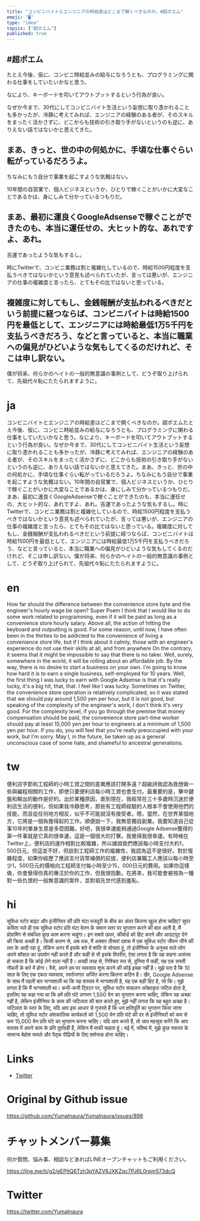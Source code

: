 ```yaml
---
title: "コンビニバイトとエンジニアの時給差はどこまで開くべきなのか。#超ポエム"
emoji: "🖥"
type: "idea"
topics: ["超ポエム"]
published: true
---
```


## #超ポエム
たとえ今後、仮に、コンビニ時給並みの給与になろうとも、プログラミングに関わる仕事をしていたいかなと思う。

なにより、キーボードを叩いてアウトプットするという行為が良い。

なぜか今まで、30代にしてコンビニバイト生活という妄想に取り憑かれることも多かったが、冷静に考えてみれば、エンジニアの経験のある者が、そのスキルをまったく活かさずに、どこからも技術の引き取り手がないというのも逆に、ありえない話ではないかと思えてきた。

## まあ、きっと、世の中の何処かに、手頃な仕事ぐらい転がっているだろうよ。

ちなみにもう自分で事業を起こすような気概はない。

10年間の自営業で、個人ビジネスというか、ひとりで稼ぐことがいかに大変なことであるかは、身にしみて分かっているつもりだ。

## まあ、最初に運良くGoogleAdsenseで稼ぐことができたのも、本当に運任せの、大ヒット的な、あれですよ、あれ。

吉運であったような気もするし。

時にTwitterで、コンビニ業務は割と複雑化しているので、時給1500円程度を支払うべきではないかという意見も述べられていたが、言っては悪いが、エンジニアの仕事の複雑度と言ったら、とてもその比ではないと思っている。

## 複雑度に対してもし、金銭報酬が支払われるべきだという前提に経つならば、コンビニバイトは時給1500円を最低として、エンジニアには時給最低1万5千円を支払うべきだろう、などと言っていると、本当に職業への偏見がひどいような気もしてくるのだけれど、そこは申し訳ない。

僕が将来、何らかのヘイトの一般的無意識の事例として、どうぞ取り上げられて、先祖代々恥にたたられますように。


# ja

コンビニバイトとエンジニアの時給差はどこまで開くべきなのか。超ポエムたとえ今後、仮に、コンビニ時給並みの給与になろうとも、プログラミングに関わる仕事をしていたいかなと思う。なにより、キーボードを叩いてアウトプットするという行為が良い。なぜか今まで、30代にしてコンビニバイト生活という妄想に取り憑かれることも多かったが、冷静に考えてみれば、エンジニアの経験のある者が、そのスキルをまったく活かさずに、どこからも技術の引き取り手がないというのも逆に、ありえない話ではないかと思えてきた。まあ、きっと、世の中の何処かに、手頃な仕事ぐらい転がっているだろうよ。ちなみにもう自分で事業を起こすような気概はない。10年間の自営業で、個人ビジネスというか、ひとりで稼ぐことがいかに大変なことであるかは、身にしみて分かっているつもりだ。まあ、最初に運良くGoogleAdsenseで稼ぐことができたのも、本当に運任せの、大ヒット的な、あれですよ、あれ。吉運であったような気もするし。時にTwitterで、コンビニ業務は割と複雑化しているので、時給1500円程度を支払うべきではないかという意見も述べられていたが、言っては悪いが、エンジニアの仕事の複雑度と言ったら、とてもその比ではないと思っている。複雑度に対してもし、金銭報酬が支払われるべきだという前提に経つならば、コンビニバイトは時給1500円を最低として、エンジニアには時給最低1万5千円を支払うべきだろう、などと言っていると、本当に職業への偏見がひどいような気もしてくるのだけれど、そこは申し訳ない。僕が将来、何らかのヘイトの一般的無意識の事例として、どうぞ取り上げられて、先祖代々恥にたたられますように。


# en

How far should the difference between the convenience store byte and the engineer's hourly wage be open? Super Poem I think that I would like to do some work related to programming, even if it will be paid as long as a convenience store hourly salary. Above all, the action of hitting the keyboard and outputting is good. For some reason, until now, I have often been in the thirties to be addicted to the convenience of living a convenience store life, but if I think about it calmly, those with an engineer's experience do not use their skills at all, and from anywhere On the contrary, it seems that it might be impossible to say that there is no taker. Well, surely, somewhere in the world, it will be rolling about an affordable job. By the way, there is no desire to start a business on your own. I'm going to know how hard it is to earn a single business, self-employed for 10 years. Well, the first thing I was lucky to earn with Google Adsense is that it's really lucky, it's a big hit, that, that. I feel like I was lucky. Sometimes on Twitter, the convenience store operation is relatively complicated, so it was stated that we should pay around 1,500 yen per hour, but it is not good, but speaking of the complexity of the engineer's work, I don't think it's very good. For the complexity level, if you go through the premise that money compensation should be paid, the convenience store part-time worker should pay at least 15,000 yen per hour to engineers at a minimum of 1,500 yen per hour. If you do, you will feel that you're really preoccupied with your work, but I'm sorry. May I, in the future, be taken up as a general unconscious case of some hate, and shameful to ancestral generations.

# tw

便利店字節和工程師的小時工資之間的差異應該打開多遠？超級詩我認為我想做一些與編程相關的工作，即使只要便利店每小時工資也會支付。最重要的是，擊中鍵盤和輸出的動作是好的。出於某種原因，直到現在，我經常在三十多歲時沉迷於便利店生活的便利，但如果我冷靜思考，那些有工程師經驗的人根本不會使用他們的技能，而且從任何地方相反，似乎不可能說沒有接受者。嗯，當然，在世界某個地方，它將是一個負擔得起的工作。順便說一下，我無意獨自創業。我要知道自己從事10年的單身生意是多麼困難。好吧，我很幸運能夠通過Google Adsense獲得的第一件事就是它真的很幸運，這是一個很大的打擊。我覺得我很幸運。有時候在Twitter上，便利店的運作相對比較複雜，所以據說我們應該每小時支付大約1，500日元，但這並不好，但談到工程師工作的複雜性，我認為這不是很好。對於復雜程度，如果你經歷了應該支付貨幣補償的前提，便利店兼職工人應該以每小時至少1，500日元的價格向工程師支付每小時至少15，000日元的費用。如果你這樣做，你會覺得你真的專注於你的工作，但我很抱歉。在將來，我可能會被視為一種對一些仇恨的一般無意識的案件，並對祖先世代感到羞恥。

# hi

सुविधा स्टोर बाइट और इंजीनियर की प्रति घंटा मजदूरी के बीच का अंतर कितना खुला होना चाहिए? सुपर कविता भले ही एक सुविधा स्टोर प्रति घंटा वेतन के समान स्तर पर भुगतान करने की बात आती है, मैं प्रोग्रामिंग से संबंधित कुछ काम करना चाहूंगा। इन सबसे ऊपर, कीबोर्ड को हिट करने और आउटपुट देने की क्रिया अच्छी है। किसी कारण से, अब तक, मैं अक्सर तीसवां दशक में एक सुविधा स्टोर जीवन जीने की लत के आदी रहा हूं, लेकिन अगर मैं इसके बारे में शांति से सोचता हूं, तो इंजीनियर के अनुभव वाले लोग अपने कौशल का उपयोग नहीं करते हैं और कहीं से भी इसके विपरीत, ऐसा लगता है कि यह कहना असंभव हो सकता है कि कोई लेने वाला नहीं है। अच्छी तरह से, निश्चित रूप से, दुनिया में कहीं, यह एक सस्ती नौकरी के बारे में होगा। वैसे, अपने दम पर व्यवसाय शुरू करने की कोई इच्छा नहीं है। मुझे पता है कि 10 साल के लिए एक एकल व्यवसाय, स्वरोजगार अर्जित करना कितना कठिन है। खैर, Google Adsense के साथ मैं पहली बार भाग्यशाली था कि यह वास्तव में भाग्यशाली है, यह एक बड़ी हिट है, जो कि। मुझे लगता है कि मैं भाग्यशाली था। कभी-कभी ट्विटर पर, सुविधा स्टोर संचालन अपेक्षाकृत जटिल होता है, इसलिए यह कहा गया था कि हमें प्रति घंटे लगभग 1,500 येन का भुगतान करना चाहिए, लेकिन यह अच्छा नहीं है, लेकिन इंजीनियर के काम की जटिलता की बात करते हुए, मुझे नहीं लगता कि यह बहुत अच्छा है। जटिलता के स्तर के लिए, यदि आप इस आधार से गुजरते हैं कि धन क्षतिपूर्ति का भुगतान किया जाना चाहिए, तो सुविधा स्टोर अंशकालिक कार्यकर्ता को 1,500 येन प्रति घंटे की दर से इंजीनियरों को कम से कम 15,000 येन प्रति घंटे का भुगतान करना चाहिए। यदि आप करते हैं, तो आप महसूस करेंगे कि आप वास्तव में अपने काम के प्रति पूर्वाग्रही हैं, लेकिन मैं माफी चाहता हूं। मई में, भविष्य में, मुझे कुछ नफरत के सामान्य बेहोश मामले और पैतृक पीढ़ियों के लिए शर्मनाक होना चाहिए।

# Links

- [Twitter](https://twitter.com/YumaInaura/status/1109409490082906113)


# Original by Github issue

https://github.com/YumaInaura/YumaInaura/issues/896








<!-- Update From Qiita API -->

# チャットメンバー募集


何か質問、悩み事、相談などあればLINEオープンチャットもご利用ください。

https://line.me/ti/g2/eEPltQ6Tzh3pYAZV8JXKZqc7PJ6L0rpm573dcQ





# Twitter


https://twitter.com/YumaInaura


<!-- Update From Qiita API -->


